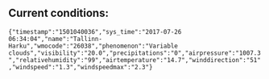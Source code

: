 ## Current conditions: 
 ``` {"timestamp":"1501040036","sys_time":"2017-07-26 06:34:04","name":"Tallinn-Harku","wmocode":"26038","phenomenon":"Variable clouds","visibility":"20.0","precipitations":"0","airpressure":"1007.3","relativehumidity":"99","airtemperature":"14.7","winddirection":"51","windspeed":"1.3","windspeedmax":"2.3"} ```
